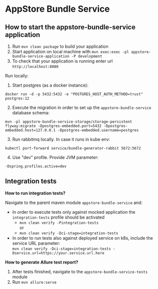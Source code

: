 # AppStore Bundle Service

How to start the appstore-bundle-service application
---

1. Run `mvn clean package` to build your application
1. Start application on local machine with `mvn exec:exec -pl appstore-bundle-service-application -P development`
1. To check that your application is running enter url `http://localhost:8080`

Run locally:

1. Start postgres (as a docker instance):
```
docker run -d -p 5432:5432 -e "POSTGRES_HOST_AUTH_METHOD=trust" postgres:12
```
2. Execute the migration in order to set up the `appstore-bundle-service` database schema:
```
mvn -pl appstore-bundle-service-storage/storage-persistent flyway:migrate -Dpostgres-embedded.port=5432 -Dpostgres-embedded.host=127.0.0.1 -Dpostgres-embedded.username=postgres
```
3. Run rabbitmq locally. In case it runs in kube env:
```
kubectl port-forward service/bundle-generator-rabbit 5672:5672
```
4. Use "dev" profile. Provide JVM parameter:
```
-Dspring.profiles.active=dev
```

Integration tests
---
**How to run integration tests?**

Navigate to the parent maven module `appstore-bundle-service` and:
* In order to execute tests only against mocked application the `integration-tests` profile should be activated
    * `mvn clean verify -Pintegration-tests`
    <br>or
    * `mvn clean verify -Dci-stage=integration-tests`
* In order to run tests also against deployed service on k8s, include the service URL parameter: <br>`mvn clean verify -Dci-stage=integration-tests -Dservice.url=https://your.service.url.here`

**How to generate Allure test report?**

1. After tests finished, navigate to the `appstore-bundle-service-tests` module
1. Run `mvn allure:serve`